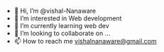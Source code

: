 - 👋 Hi, I’m @vishal-Nanaware
- 👀 I’m interested in Web development
- 🌱 I’m currently learning web dev
- 💞️ I’m looking to collaborate on ...
- 📫 How to reach me vishalnanaware@gmail.com

<!---
vishal-Nanaware/vishal-Nanaware is a ✨ special ✨ repository because its `README.md` (this file) appears on your GitHub profile.
You can click the Preview link to take a look at your changes.
--->
